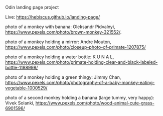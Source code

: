 Odin landing page project 

Live: https://hebiscus.github.io/landing-page/

photo of a monkey with banana: Oleksandr Pidvalnyi, https://www.pexels.com/photo/brown-monkey-321552/.

photo of a monkey holding a mirror: Andre Mouton, https://www.pexels.com/photo/closeup-photo-of-primate-1207875/

photo of a monkey holding a water bottle: K U N A L, https://www.pexels.com/photo/primate-holding-clear-and-black-labeled-bottle-1188998/

photo of a monkey holding a green thingy: Jimmy Chan, https://www.pexels.com/photo/photography-of-a-baby-monkey-eating-vegetable-1000529/

photo of a second monkey holding a banana (large tummy, very happy): Vivek Solanki, https://www.pexels.com/photo/wood-animal-cute-grass-6901596/
